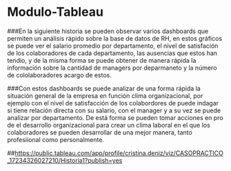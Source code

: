 # Modulo-Tableau

###En la siguiente historia se pueden observar varios dashboards que permiten un análisis rápido sobre la base de datos de RH, en estos gráficos se puede ver el salario promedio por 
departamento, el nivel de satisfación de los colaboradores de cada departamento, las ausencias que estos han tendio, y de la misma forma se puede obtener de manera rápida la información
sobre la cantidad de managers por deparmaneto y la número de cololaboradores acargo de estos.

###Con estos dashboards se puede analizar de una forma rápida la situación general de la empresa en función clima organizacional, por ejemplo con el nivel de satisfacción de los colabordores de puede indagar si tiene relación directa con su salario, con el manager y a su vez se puede analizar por departamento. De está forma se pueden tomar acciones en pro de 
el desarrollo organizacional para crear un clima laboral en el que los colaboradores se pueden desarrollar de una mejor manera, tanto profesiional como personalmente.

##https://public.tableau.com/app/profile/cristina.deniz/viz/CASOPRACTICO_17234326027210/Historia1?publish=yes

